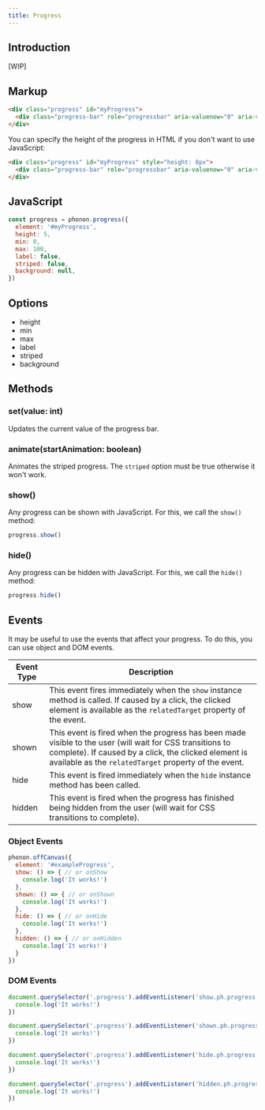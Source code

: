 ```yaml
---
title: Progress
---
```


## Introduction

[WIP]

## Markup

```html
<div class="progress" id="myProgress">
  <div class="progress-bar" role="progressbar" aria-valuenow="0" aria-valuemin="0" aria-valuemax="100"></div>
</div>
```

You can specify the height of the progress in HTML if you don't want to use JavaScript:

```html
<div class="progress" id="myProgress" style="height: 8px">
  <div class="progress-bar" role="progressbar" aria-valuenow="0" aria-valuemin="0" aria-valuemax="100"></div>
</div>
```

## JavaScript

```js
const progress = phonon.progress({
  element: '#myProgress',
  height: 5,
  min: 0,
  max: 100,
  label: false,
  striped: false,
  background: null,
})
```

## Options

- height
- min
- max
- label
- striped
- background

## Methods

### set(value: int)

Updates the current value of the progress bar.

### animate(startAnimation: boolean)

Animates the striped progress. The `striped` option must be true otherwise it won't work.

### show()

Any progress can be shown with JavaScript. For this, we call the `show()` method:

```js
progress.show()
```

### hide()

Any progress can be hidden with JavaScript. For this, we call the `hide()` method:

```js
progress.hide()
```

## Events

It may be useful to use the events that affect your progress.
To do this, you can use object and DOM events.


|     Event Type     |     Description      |
|--------------------|----------------------|
|  show    |   This event fires immediately when the <code>show</code> instance method is called. If caused by a click, the clicked element is available as the <code>relatedTarget</code> property of the event.   |
|  shown   |  This event is fired when the progress has been made visible to the user (will wait for CSS transitions to complete). If caused by a click, the clicked element is available as the <code>relatedTarget</code> property of the event.    |
|  hide    |    This event is fired immediately when the <code>hide</code> instance method has been called.   |
|  hidden  |   This event is fired when the progress has finished being hidden from the user (will wait for CSS transitions to complete).    |


### Object Events

```js
phonon.offCanvas({
  element: '#exampleProgress',
  show: () => { // or onShow
    console.log('It works!')
  },
  shown: () => { // or onShown
    console.log('It works!')
  },
  hide: () => { // or onHide
    console.log('It works!')
  },
  hidden: () => { // or onHidden
    console.log('It works!')
  }
})
```

### DOM Events

```js
document.querySelector('.progress').addEventListener('show.ph.progress', () => {
  console.log('It works!')
})

document.querySelector('.progress').addEventListener('shown.ph.progress', () => {
  console.log('It works!')
})

document.querySelector('.progress').addEventListener('hide.ph.progress', () => {
  console.log('It works!')
})

document.querySelector('.progress').addEventListener('hidden.ph.progress', () => {
  console.log('It works!')
})
```
